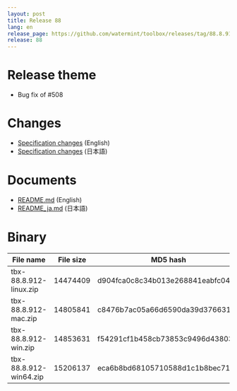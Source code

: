 ```yaml
---
layout: post
title: Release 88
lang: en
release_page: https://github.com/watermint/toolbox/releases/tag/88.8.912
release: 88
---
```


# Release theme

* Bug fix of #508 

# Changes

* [Specification changes](https://github.com/watermint/toolbox/blob/88.8.912/doc/generated/changes.md) (English)
* [Specification changes](https://github.com/watermint/toolbox/blob/88.8.912/doc/generated_ja/changes.md) (日本語)

# Documents

* [README.md](https://github.com/watermint/toolbox/blob/88.8.912/README.md) (English)
* [README_ja.md](https://github.com/watermint/toolbox/blob/88.8.912/README_ja.md) (日本語)

# Binary

| File name              | File size | MD5 hash                         | SHA256 hash                                                      |
|------------------------|-----------|----------------------------------|------------------------------------------------------------------|
| tbx-88.8.912-linux.zip | 14474409  | d904fca0c8c34b013e268841eabfc041 | 52f3cdb8758c09dc5b411ed5157e3c536a875ff48ac018e460002333b0f5f2f7 |
| tbx-88.8.912-mac.zip   | 14805841  | c8476b7ac05a66d6590da39d3766317b | e67b9361ca888c2d70643c6da6bc95188ef58758b6268080734754880985b6b4 |
| tbx-88.8.912-win.zip   | 14853631  | f54291cf1b458cb73853c9496d438030 | 1e435d4868185b486c6cf61190f905159dbf1829cabd3424ec221b81388c7b8e |
| tbx-88.8.912-win64.zip | 15206137  | eca6b8bd68105710588d1c1b8bec71fe | 0741ae6d2191dc9c91cbf09afc71b4ae3de5ac8c1c37ab2956243851ad6ab5e2 |


